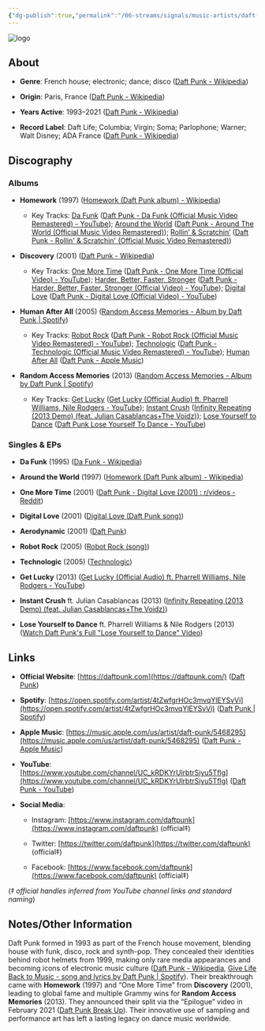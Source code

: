 ```yaml
---
{"dg-publish":true,"permalink":"/06-streams/signals/music-artists/daft-punk/","tags":["#MusicArtist"],"noteIcon":"","created":"2025-08-28T23:54:23.388+02:00","updated":"2025-04-28T17:20:35.998+02:00"}
---
```



<img src="/img/MALOGO/DaftPunk.png" alt="logo" class="round-img round-img-200">

## About

- **Genre**: French house; electronic; dance; disco ([Daft Punk - Wikipedia](https://en.wikipedia.org/wiki/Daft_Punk?utm_source=chatgpt.com))
    
- **Origin**: Paris, France ([Daft Punk - Wikipedia](https://en.wikipedia.org/wiki/Daft_Punk?utm_source=chatgpt.com))
    
- **Years Active**: 1993–2021 ([Daft Punk - Wikipedia](https://en.wikipedia.org/wiki/Daft_Punk?utm_source=chatgpt.com))
    
- **Record Label**: Daft Life; Columbia; Virgin; Soma; Parlophone; Warner; Walt Disney; ADA France ([Daft Punk - Wikipedia](https://en.wikipedia.org/wiki/Daft_Punk?utm_source=chatgpt.com))
    

## Discography

### Albums

- **Homework** (1997) ([Homework (Daft Punk album) - Wikipedia](https://en.wikipedia.org/wiki/Homework_%28Daft_Punk_album%29?utm_source=chatgpt.com))
    
    - Key Tracks: [Da Funk](https://www.youtube.com/watch?v=mmi60Bd4jSs) ([Daft Punk - Da Funk (Official Music Video Remastered) - YouTube](https://www.youtube.com/watch?v=mmi60Bd4jSs&utm_source=chatgpt.com)); [Around the World](https://www.youtube.com/watch?v=K0HSD_i2DvA) ([Daft Punk - Around The World (Official Music Video Remastered)](https://www.youtube.com/watch?v=K0HSD_i2DvA&utm_source=chatgpt.com)); [Rollin’ & Scratchin’](https://www.youtube.com/watch?pp=0gcJCdgAo7VqN5tD&v=XlUutoCywnk) ([Daft Punk - Rollin' & Scratchin' (Official Music Video Remastered)](https://www.youtube.com/watch?pp=0gcJCdgAo7VqN5tD&v=XlUutoCywnk&utm_source=chatgpt.com))
        
- **Discovery** (2001) ([Daft Punk - Wikipedia](https://en.wikipedia.org/wiki/Daft_Punk?utm_source=chatgpt.com))
    
    - Key Tracks: [One More Time](https://www.youtube.com/watch?v=FGBhQbmPwH8) ([Daft Punk - One More Time (Official Video) - YouTube](https://www.youtube.com/watch?v=FGBhQbmPwH8&utm_source=chatgpt.com)); [Harder, Better, Faster, Stronger](https://www.youtube.com/watch?pp=0gcJCdgAo7VqN5tD&v=gAjR4_CbPpQ) ([Daft Punk - Harder, Better, Faster, Stronger (Official Video) - YouTube](https://www.youtube.com/watch?pp=0gcJCdgAo7VqN5tD&v=gAjR4_CbPpQ&utm_source=chatgpt.com)); [Digital Love](https://www.youtube.com/watch?pp=0gcJCdgAo7VqN5tD&v=FxzBvqY5PP0) ([Daft Punk - Digital Love (Official Video) - YouTube](https://www.youtube.com/watch?pp=0gcJCdgAo7VqN5tD&v=FxzBvqY5PP0&utm_source=chatgpt.com))
        
- **Human After All** (2005) ([Random Access Memories - Album by Daft Punk | Spotify](https://open.spotify.com/album/4m2880jivSbbyEGAKfITCa?utm_source=chatgpt.com))
    
    - Key Tracks: [Robot Rock](https://www.youtube.com/watch?v=sFZjqVnWBhc) ([Daft Punk - Robot Rock (Official Music Video Remastered) - YouTube](https://www.youtube.com/watch?v=sFZjqVnWBhc&utm_source=chatgpt.com)); [Technologic](https://www.youtube.com/watch?v=D8K90hX4PrE) ([Daft Punk - Technologic (Official Music Video Remastered) - YouTube](https://www.youtube.com/watch?v=D8K90hX4PrE&utm_source=chatgpt.com)); [Human After All](https://music.apple.com/us/album/human-after-all/5468295?i=5468320) ([Daft Punk - Apple Music](https://music.apple.com/us/artist/daft-punk/5468295?utm_source=chatgpt.com))
        
- **Random Access Memories** (2013) ([Random Access Memories - Album by Daft Punk | Spotify](https://open.spotify.com/album/4m2880jivSbbyEGAKfITCa?utm_source=chatgpt.com))
    
    - Key Tracks: [Get Lucky](https://www.youtube.com/watch?v=5NV6Rdv1a3I) ([Get Lucky (Official Audio) ft. Pharrell Williams, Nile Rodgers - YouTube](https://www.youtube.com/watch?v=5NV6Rdv1a3I&utm_source=chatgpt.com)); [Instant Crush](https://www.youtube.com/watch?v=imBlPXbAv6E) ([Infinity Repeating (2013 Demo) (feat. Julian Casablancas+The Voidz)](https://www.youtube.com/watch?v=imBlPXbAv6E&utm_source=chatgpt.com)); [Lose Yourself to Dance](https://www.youtube.com/watch?v=MkjUWE6Wv9Y) ([Daft Punk Lose Yourself To Dance - YouTube](https://www.youtube.com/watch?v=MkjUWE6Wv9Y&utm_source=chatgpt.com))
        

### Singles & EPs

- **Da Funk** (1995) ([Da Funk - Wikipedia](https://en.wikipedia.org/wiki/Da_Funk?utm_source=chatgpt.com))
    
- **Around the World** (1997) ([Homework (Daft Punk album) - Wikipedia](https://en.wikipedia.org/wiki/Homework_%28Daft_Punk_album%29?utm_source=chatgpt.com))
    
- **One More Time** (2001) ([Daft Punk - Digital Love (2001) : r/videos - Reddit](https://www.reddit.com/r/videos/comments/ody01u/daft_punk_digital_love_2001/?utm_source=chatgpt.com))
    
- **Digital Love** (2001) ([Digital Love (Daft Punk song)](https://en.wikipedia.org/wiki/Digital_Love_%28Daft_Punk_song%29?utm_source=chatgpt.com))
    
- **Aerodynamic** (2001) ([Daft Punk](https://pt.wikipedia.org/wiki/Daft_Punk?utm_source=chatgpt.com))
    
- **Robot Rock** (2005) ([Robot Rock (song)](https://en.wikipedia.org/wiki/Robot_Rock_%28song%29?utm_source=chatgpt.com))
    
- **Technologic** (2005) ([Technologic](https://en.wikipedia.org/wiki/Technologic?utm_source=chatgpt.com))
    
- **Get Lucky** (2013) ([Get Lucky (Official Audio) ft. Pharrell Williams, Nile Rodgers - YouTube](https://www.youtube.com/watch?v=5NV6Rdv1a3I&utm_source=chatgpt.com))
    
- **Instant Crush** ft. Julian Casablancas (2013) ([Infinity Repeating (2013 Demo) (feat. Julian Casablancas+The Voidz)](https://www.youtube.com/watch?v=imBlPXbAv6E&utm_source=chatgpt.com))
    
- **Lose Yourself to Dance** ft. Pharrell Williams & Nile Rodgers (2013) ([Watch Daft Punk's Full "Lose Yourself to Dance" Video](https://pitchfork.com/news/52308-watch-daft-punks-full-lose-yourself-to-dance-video?utm_source=chatgpt.com))
    

## Links

- **Official Website**: [https://daftpunk.com](https://daftpunk.com/) ([Daft Punk](https://www.daftpunk.com/?utm_source=chatgpt.com))
    
- **Spotify**: [https://open.spotify.com/artist/4tZwfgrHOc3mvqYlEYSvVi](https://open.spotify.com/artist/4tZwfgrHOc3mvqYlEYSvVi) ([Daft Punk | Spotify](https://open.spotify.com/artist/4tZwfgrHOc3mvqYlEYSvVi?utm_source=chatgpt.com))
    
- **Apple Music**: [https://music.apple.com/us/artist/daft-punk/5468295](https://music.apple.com/us/artist/daft-punk/5468295) ([Daft Punk - Apple Music](https://music.apple.com/us/artist/daft-punk/5468295?utm_source=chatgpt.com))
    
- **YouTube**: [https://www.youtube.com/channel/UC_kRDKYrUlrbtrSiyu5Tflg](https://www.youtube.com/channel/UC_kRDKYrUlrbtrSiyu5Tflg) ([Daft Punk - YouTube](https://www.youtube.com/channel/UC_kRDKYrUlrbtrSiyu5Tflg?utm_source=chatgpt.com))
    
- **Social Media**:
    
    - Instagram: [https://www.instagram.com/daftpunk](https://www.instagram.com/daftpunk) (official‡)
        
    - Twitter: [https://twitter.com/daftpunk](https://twitter.com/daftpunk) (official‡)
        
    - Facebook: [https://www.facebook.com/daftpunk](https://www.facebook.com/daftpunk) (official‡)
        

(_‡ official handles inferred from YouTube channel links and standard naming_)

## Notes/Other Information

Daft Punk formed in 1993 as part of the French house movement, blending house with funk, disco, rock and synth-pop. They concealed their identities behind robot helmets from 1999, making only rare media appearances and becoming icons of electronic music culture ([Daft Punk - Wikipedia](https://en.wikipedia.org/wiki/Daft_Punk?utm_source=chatgpt.com), [Give Life Back to Music - song and lyrics by Daft Punk | Spotify](https://open.spotify.com/track/0dEIca2nhcxDUV8C5QkPYb?utm_source=chatgpt.com)). Their breakthrough came with **Homework** (1997) and “One More Time” from **Discovery** (2001), leading to global fame and multiple Grammy wins for **Random Access Memories** (2013). They announced their split via the “Epilogue” video in February 2021 ([Daft Punk Break Up](https://pitchfork.com/news/daft-punk-call-it-quits?utm_source=chatgpt.com)). Their innovative use of sampling and performance art has left a lasting legacy on dance music worldwide.